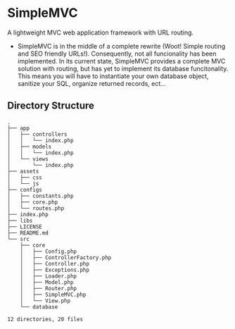 # SimpleMVC
A lightweight MVC web application framework with URL routing.
* SimpleMVC is in the middle of a complete rewrite (Woot! Simple routing and SEO friendly URLs!).  Consequently, not all funcionality has been implemented.  In its current state, SimpleMVC provides a complete MVC solution with routing, but has yet to implement its database funcitonality.  This means you will have to instantiate your own database object, sanitize your SQL, organize returned records, ect...

## Directory Structure
```
.
├── app
│   ├── controllers
│   │   └── index.php
│   ├── models
│   │   └── index.php
│   └── views
│       └── index.php
├── assets
│   ├── css
│   └── js
├── configs
│   ├── constants.php
│   ├── core.php
│   └── routes.php
├── index.php
├── libs
├── LICENSE
├── README.md
└── src
    ├── core
    │   ├── Config.php
    │   ├── ControllerFactory.php
    │   ├── Controller.php
    │   ├── Exceptions.php
    │   ├── Loader.php
    │   ├── Model.php
    │   ├── Router.php
    │   ├── SimpleMVC.php
    │   └── View.php
    └── database

12 directories, 20 files
```
